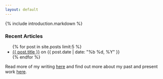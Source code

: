```yaml
---
layout: default
---
```


{% include introduction.markdown %}

### Recent Articles

<ul>
  {% for post in site.posts limit:5 %}
    <li><a href="{{ post.url }}">{{ post.title }}</a> on {{ post.date | date: "%b %d, %Y" }}</li>
  {% endfor %}
</ul>

Read more of my writing [here](/articles) and find out more about my past 
and present work [here](/about).